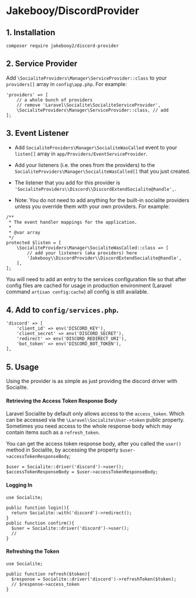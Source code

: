 # Jakebooy/DiscordProvider

## 1. Installation

    composer require jakebooy2/discord-provider

## 2. Service Provider
Add `\SocialiteProviders\Manager\ServiceProvider::class` to your `providers[]` array in `config\app.php`.
For example:
```
'providers' => [
    // a whole bunch of providers
    // remove 'Laravel\Socialite\SocialiteServiceProvider',
    \SocialiteProviders\Manager\ServiceProvider::class, // add
];
```
## 3. Event Listener
-   Add `SocialiteProviders\Manager\SocialiteWasCalled` event to your `listen[]` array in `app/Providers/EventServiceProvider`.

-   Add your listeners (i.e. the ones from the providers) to the `SocialiteProviders\Manager\SocialiteWasCalled[]` that you just created.

-   The listener that you add for this provider is `'SocialiteProviders\\Discord\\DiscordExtendSocialite@handle',`.

-   Note: You do not need to add anything for the built-in socialite providers unless you override them with your own providers.
For example:
```
/**
 * The event handler mappings for the application.
 *
 * @var array
 */
protected $listen = [
    \SocialiteProviders\Manager\SocialiteWasCalled::class => [
        // add your listeners (aka providers) here
        'Jakebooy\\DiscordProvider\\DiscordExtendSocialite@handle',
    ],
];
```
You will need to add an entry to the services configuration file so that after config files are cached for usage in production environment (Laravel command `artisan config:cache`) all config is still available.

## 4. Add to `config/services.php`.

```
'discord' => [
    'client_id' => env('DISCORD_KEY'),
    'client_secret' => env('DISCORD_SECRET'),
    'redirect' => env('DISCORD_REDIRECT_URI'),
    'bot_token' => env('DISCORD_BOT_TOKEN'),
],
```

## 5. Usage
Using the provider is as simple as just providing the discord driver with Socialite.
#### Retrieving the Access Token Response Body

Laravel Socialite by default only allows access to the `access_token`. Which can be accessed via the `\Laravel\Socialite\User->token` public property. Sometimes you need access to the whole response body which may contain items such as a `refresh_token`.

You can get the access token response body, after you called the `user()` method in Socialite, by accessing the property `$user->accessTokenResponseBody`;

```
$user = Socialite::driver('discord')->user();
$accessTokenResponseBody = $user->accessTokenResponseBody;
```

#### Logging In
```
use Socialite;

public function login(){
  return Socialite::with('discord')->redirect();
}
public function confirm(){
  $user = Socialite::driver('discord')->user();
  //
}
```
#### Refreshing the Token
```
use Socialite;

public function refresh($token){
  $response = Socialite::driver('discord')->refreshToken($token);
  // $response->access_token
}
